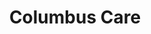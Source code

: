 ---
order: 2
title: Columbus Care
description: Led front-end development of a ColumbusCare which is agreements digital signature CRM system made for Columbus. Server side rendered, build fully with TypeScript with small addition of Svelte interactivity.
tech: Svelte, Tailwind, TypeScript, PHP, MySQL, Webpack
link: https://columbusenergy.pl/blog/columbus-care-nowy-standard-obslugi-klienta/
---